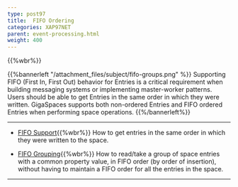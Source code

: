 ```yaml
---
type: post97
title:  FIFO Ordering
categories: XAP97NET
parent: event-processing.html
weight: 400
---
```


{{%wbr%}}

{{%bannerleft "/attachment_files/subject/fifo-groups.png" %}}
Supporting FIFO (First In, First Out) behavior for Entries is a critical requirement when building messaging systems or implementing master-worker patterns. Users should be able to get Entries in the same order in which they were written. GigaSpaces supports both non-ordered Entries and FIFO ordered Entries when performing space operations.
{{%/bannerleft%}}


<hr/>

- [FIFO Support](./fifo-support.html){{%wbr%}}
How to get entries in the same order in which they were written to the space.

- [FIFO Grouping](./fifo-grouping.html){{%wbr%}}
How to read/take a group of space entries with a common property value, in FIFO order (by order of insertion), without having to maintain a FIFO order for all the entries in the space.
<hr/>

